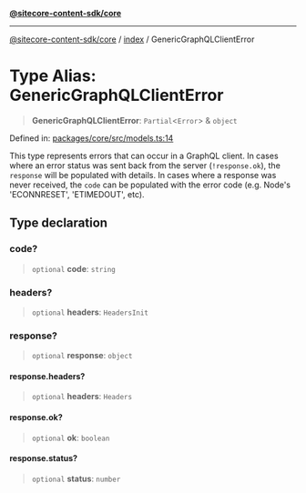 [**@sitecore-content-sdk/core**](../../README.md)

***

[@sitecore-content-sdk/core](../../README.md) / [index](../README.md) / GenericGraphQLClientError

# Type Alias: GenericGraphQLClientError

> **GenericGraphQLClientError**: `Partial`\<`Error`\> & `object`

Defined in: [packages/core/src/models.ts:14](https://github.com/Sitecore/content-sdk/blob/49730513e5708f82afd41a071847a7598aa586bb/packages/core/src/models.ts#L14)

This type represents errors that can occur in a GraphQL client.
In cases where an error status was sent back from the server (`!response.ok`), the `response` will be populated with details. In cases where a response was never received, the `code` can be populated with the error code (e.g. Node's 'ECONNRESET', 'ETIMEDOUT', etc).

## Type declaration

### code?

> `optional` **code**: `string`

### headers?

> `optional` **headers**: `HeadersInit`

### response?

> `optional` **response**: `object`

#### response.headers?

> `optional` **headers**: `Headers`

#### response.ok?

> `optional` **ok**: `boolean`

#### response.status?

> `optional` **status**: `number`
